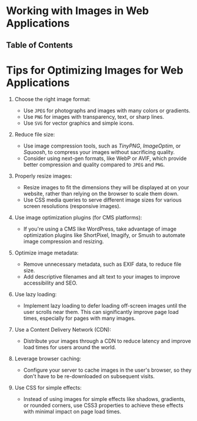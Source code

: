 # Working with Images in Web Applications

## Table of Contents

# Tips for Optimizing Images for Web Applications
1. Choose the right image format:
   - Use `JPEG` for photographs and images with many colors or gradients. 
   - Use `PNG` for images with transparency, text, or sharp lines.
   - Use `SVG` for vector graphics and simple icons.

2. Reduce file size:
    - Use image compression tools, such as _TinyPNG_, _ImageOptim_, or _Squoosh_, to compress your images without sacrificing quality.
    - Consider using next-gen formats, like WebP or AVIF, which provide better compression and quality compared to `JPEG` and `PNG`.

3. Properly resize images:
   - Resize images to fit the dimensions they will be displayed at on your website, rather than relying on the browser to scale them down.
   - Use CSS media queries to serve different image sizes for various screen resolutions (responsive images).

4. Use image optimization plugins (for CMS platforms):
   - If you're using a CMS like WordPress, take advantage of image optimization plugins like ShortPixel, Imagify, or Smush to automate image compression and resizing. 

5. Optimize image metadata:
   - Remove unnecessary metadata, such as EXIF data, to reduce file size.
   - Add descriptive filenames and alt text to your images to improve accessibility and SEO.

6. Use lazy loading:
   - Implement lazy loading to defer loading off-screen images until the user scrolls near them. This can significantly improve page load times, especially for pages with many images.

7. Use a Content Delivery Network (CDN):
   - Distribute your images through a CDN to reduce latency and improve load times for users around the world.

8. Leverage browser caching:
   - Configure your server to cache images in the user's browser, so they don't have to be re-downloaded on subsequent visits.
9. Use CSS for simple effects:
   - Instead of using images for simple effects like shadows, gradients, or rounded corners, use CSS3 properties to achieve these effects with minimal impact on page load times.  





